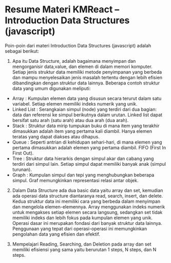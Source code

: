 # Resume Materi KMReact – Introduction Data Structures (javascript)

Poin-poin dari materi Introduction Data Structures (javascript) adalah sebagai berikut:

1. Apa itu Data Structure, adalah bagaimana menyimpan dan mengorganisir data,value, dan elemen di dalam memori komputer. Setiap jenis struktur data memiliki metode penyimpanan yang berbeda dan mampu menyelesaikan jenis masalah tertentu dengan lebih efisien dibandingkan dengan struktur data lainnya. Beberapa contoh struktur data yang umum digunakan meliputi:
  - Array : Kumpulan elemen data yang disusun secara terurut dalam satu variabel. Setiap elemen memiliki indeks numerik yang unik.
  - Linked List : Serangkaian simpul (node) yang terdiri dari dua bagian: data dan referensi ke simpul berikutnya dalam urutan. Linked list dapat bersifat satu arah (satu arah) atau dua arah (dua arah).
  - Stack : Struktur data mirip tumpukan buku di mana item yang terakhir dimasukkan adalah item yang pertama kali diambil. Hanya elemen teratas yang dapat diakses atau dihapus.
  - Queue : Seperti antrian di kehidupan sehari-hari, di mana elemen yang pertama dimasukkan adalah elemen yang pertama diambil. FIFO (First In First Out).
  - Tree : Struktur data hierarkis dengan simpul akar dan cabang yang terdiri dari simpul lain. Setiap simpul dapat memiliki banyak anak (simpul turunan).
  - Graph : Kumpulan simpul dan tepi yang menghubungkan beberapa simpul. Graf memungkinkan representasi relasi antar objek.

2. Dalam Data Structure ada dua basic data yaitu array dan set, kemudian ada operasi data structure diantaranya read, search, insert, dan delete. Kedua struktur data ini memiliki cara yang berbeda dalam menyimpan dan mengelola elemen-elemennya. Array menggunakan indeks numerik untuk mengakses setiap elemen secara langsung, sedangkan set tidak memiliki indeks dan lebih fokus pada kumpulan elemen yang unik. Operasi dasar ini merupakan fondasi dari banyak struktur data lainnya. Penggunaan yang tepat dari operasi-operasi ini memungkinkan pengolahan data yang efisien dan efektif.

3. Mempelajari Reading, Searching, dan Deletion pada array dan set memiliki efisiensi yang sama yaitu berurutan 1 steps, N steps, dan N steps.
